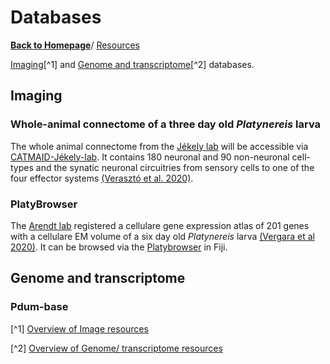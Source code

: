 # Databases

[**Back to Homepage**](index.md)/ [Resources](resources.md)

[Imaging](#imaging)[^1] and [Genome and transcriptome](#genome-and-transcriptome)[^2] databases. 


## Imaging

### Whole-animal connectome of a three day old *Platynereis* larva

The whole animal connectome from the [Jékely lab](labs.md#jékely-lab) will be accessible via [CATMAID-Jékely-lab](https://catmaid.jekelylab.ex.ac.uk). It contains 180 neuronal and 90 non-neuronal cell-types and the synatic neuronal circuitries from sensory cells to one of the four effector systems [(Verasztó et al. 2020)](https://www.biorxiv.org/content/10.1101/2020.08.21.260984v2).

### PlatyBrowser 

The [Arendt lab](labs.md#arendt-lab) registered a cellulare gene expression atlas of 201 genes with a cellulare EM volume of a six day old *Platynereis* larva [(Vergara et al 2020)](https://www.biorxiv.org/content/10.1101/2020.02.26.961037v1). It can be browsed via the [Platybrowser](https://github.com/mobie/mobie-viewer-fiji#mmb-fiji) in Fiji.


## Genome and transcriptome

### Pdum-base


[^1] [Overview of Image resources](https://github.com/platynereis/resources/wiki/Imaging)

[^2] [Overview of Genome/ transcriptome resources](https://github.com/platynereis/resources/wiki/Sequences)
